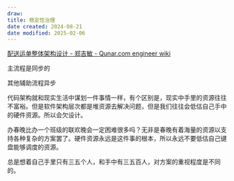 ```yaml
---
draw:
title: 稳定性治理
date created: 2024-08-21
date modified: 2025-02-06
---
```


[配送运单整体架构设计 - 郑吉敏 - Qunar.com engineer wiki](https://wiki.corp.qunar.com/pages/viewpage.action?pageId=280306765)

主流程是同步的

其他辅助流程异步

代码架构就和现实生活中谋划一件事情一样，有个区别是，现实中手里的资源往往不富裕。但是软件架构层次都是堆资源去解决问题，但是我们往往会低估自己手中的硬件资源。所以会欠设计。

办春晚比办一个班级的联欢晚会一定困难很多吗？无非是春晚有着海量的资源以支持各种复杂的方案罢了。硬件资源永远是这件事的根本，所以永远不要低估自己键盘能够调度的资源。

总是想着自己手里只有三五个人，和手中有三五百人，对方案的重视程度是不同的。
